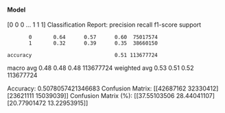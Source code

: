 #### Model
[0 0 0 ... 1 1 1]
Classification Report:
              precision    recall  f1-score   support

           0       0.64      0.57      0.60  75017574
           1       0.32      0.39      0.35  38660150

    accuracy                           0.51 113677724
   macro avg       0.48      0.48      0.48 113677724
weighted avg       0.53      0.51      0.52 113677724

Accuracy: 0.5078057421346683
Confusion Matrix:
[[42687162 32330412]
 [23621111 15039039]]
Confusion Matrix (%):
[[37.55103506 28.44041107]
 [20.77901472 13.22953915]]
